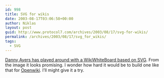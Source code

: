 ```yaml
---
id: 998
title: SVG for wikis
date: 2003-08-17T03:06:58+00:00
author: Niklas
layout: post
guid: http://www.protocol7.com/archives/2003/08/17/svg-for-wikis/
permalink: /archives/2003/08/17/svg_for_wikis/
tags:
  - SVG
---
```

<div class='microid-df4617d48de8f02eff1576bf27e5ab1b2528e20b'>
  <p>
    <a href="http://dannyayers.com/archives/001721.html">Danny Ayers has played around with a WikiWhiteBoard based on SVG</a>. From the image it looks promising. I wonder how hard it would be to build one like that for <a href="http://www.openwiki.com">Openwiki</a>. I&#8217;ll might give it a try.
  </p>
</div>